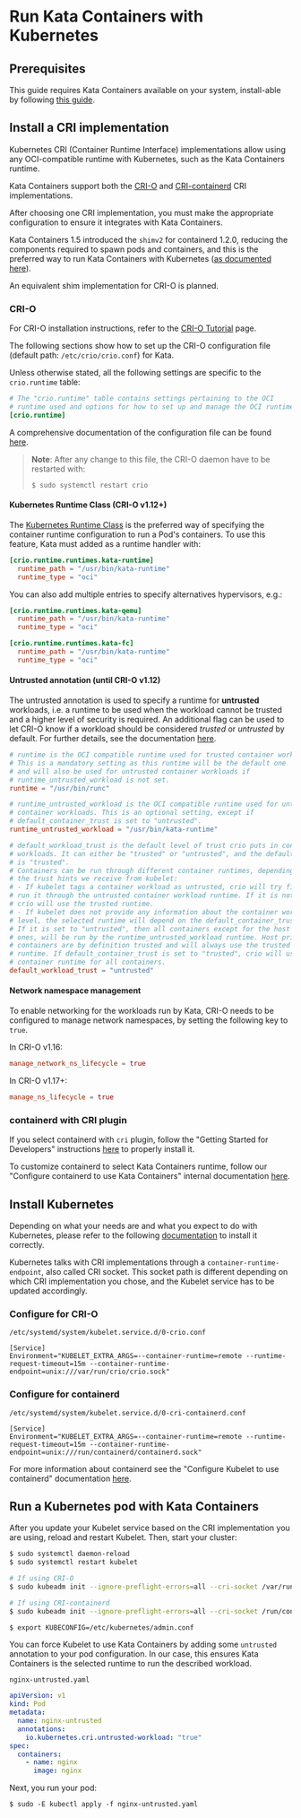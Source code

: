 # Run Kata Containers with Kubernetes

## Prerequisites
This guide requires Kata Containers available on your system, install-able by following [this guide](../install/README.md).

## Install a CRI implementation

Kubernetes CRI (Container Runtime Interface) implementations allow using any
OCI-compatible runtime with Kubernetes, such as the Kata Containers runtime.

Kata Containers support both the [CRI-O](https://github.com/kubernetes-incubator/cri-o) and
[CRI-containerd](https://github.com/containerd/cri) CRI implementations.

After choosing one CRI implementation, you must make the appropriate configuration
to ensure it integrates with Kata Containers.

Kata Containers 1.5 introduced the `shimv2` for containerd 1.2.0, reducing the components
required to spawn pods and containers, and this is the preferred way to run Kata Containers with Kubernetes ([as documented here](../how-to/how-to-use-k8s-with-cri-containerd-and-kata.md#configure-containerd-to-use-kata-containers)).

An equivalent shim implementation for CRI-O is planned.

### CRI-O
For CRI-O installation instructions, refer to the [CRI-O Tutorial](https://github.com/kubernetes-incubator/cri-o/blob/master/tutorial.md) page.

The following sections show how to set up the CRI-O configuration file (default path: `/etc/crio/crio.conf`) for Kata.

Unless otherwise stated, all the following settings are specific to the `crio.runtime` table:
```toml
# The "crio.runtime" table contains settings pertaining to the OCI
# runtime used and options for how to set up and manage the OCI runtime.
[crio.runtime]
```
A comprehensive documentation of the configuration file can be found [here](https://github.com/cri-o/cri-o/blob/master/docs/crio.conf.5.md).

> **Note**: After any change to this file, the CRI-O daemon have to be restarted with:
>````
>$ sudo systemctl restart crio
>````

#### Kubernetes Runtime Class (CRI-O v1.12+)
The [Kubernetes Runtime Class](https://kubernetes.io/docs/concepts/containers/runtime-class/)
is the preferred way of specifying the container runtime configuration to run a Pod's containers.
To use this feature, Kata must added as a runtime handler with:

```toml
[crio.runtime.runtimes.kata-runtime]
  runtime_path = "/usr/bin/kata-runtime"
  runtime_type = "oci"
```

You can also add multiple entries to specify alternatives hypervisors, e.g.:
```toml
[crio.runtime.runtimes.kata-qemu]
  runtime_path = "/usr/bin/kata-runtime"
  runtime_type = "oci"

[crio.runtime.runtimes.kata-fc]
  runtime_path = "/usr/bin/kata-runtime"
  runtime_type = "oci"
```

#### Untrusted annotation (until CRI-O v1.12)
The untrusted annotation is used to specify a runtime for __untrusted__ workloads, i.e.
a runtime to be used when the workload cannot be trusted and a higher level of security
is required. An additional flag can be used to let CRI-O know if a workload
should be considered _trusted_ or _untrusted_ by default.
For further details, see the documentation
[here](../design/architecture.md#mixing-vm-based-and-namespace-based-runtimes).

```toml
# runtime is the OCI compatible runtime used for trusted container workloads.
# This is a mandatory setting as this runtime will be the default one
# and will also be used for untrusted container workloads if
# runtime_untrusted_workload is not set.
runtime = "/usr/bin/runc"

# runtime_untrusted_workload is the OCI compatible runtime used for untrusted
# container workloads. This is an optional setting, except if
# default_container_trust is set to "untrusted".
runtime_untrusted_workload = "/usr/bin/kata-runtime"

# default_workload_trust is the default level of trust crio puts in container
# workloads. It can either be "trusted" or "untrusted", and the default
# is "trusted".
# Containers can be run through different container runtimes, depending on
# the trust hints we receive from kubelet:
# - If kubelet tags a container workload as untrusted, crio will try first to
# run it through the untrusted container workload runtime. If it is not set,
# crio will use the trusted runtime.
# - If kubelet does not provide any information about the container workload trust
# level, the selected runtime will depend on the default_container_trust setting.
# If it is set to "untrusted", then all containers except for the host privileged
# ones, will be run by the runtime_untrusted_workload runtime. Host privileged
# containers are by definition trusted and will always use the trusted container
# runtime. If default_container_trust is set to "trusted", crio will use the trusted
# container runtime for all containers.
default_workload_trust = "untrusted"
```

#### Network namespace management
To enable networking for the workloads run by Kata, CRI-O needs to be configured to
manage network namespaces, by setting the following key to `true`.

In CRI-O v1.16:
```toml
manage_network_ns_lifecycle = true
```
In CRI-O v1.17+:
```toml
manage_ns_lifecycle = true
```


### containerd with CRI plugin

If you select containerd with `cri` plugin, follow the "Getting Started for Developers"
instructions [here](https://github.com/containerd/cri#getting-started-for-developers)
to properly install it.

To customize containerd to select Kata Containers runtime, follow our
"Configure containerd to use Kata Containers" internal documentation
[here](../how-to/how-to-use-k8s-with-cri-containerd-and-kata.md#configure-containerd-to-use-kata-containers).

## Install Kubernetes

Depending on what your needs are and what you expect to do with Kubernetes,
please refer to the following
[documentation](https://kubernetes.io/docs/setup/) to install it correctly.

Kubernetes talks with CRI implementations through a `container-runtime-endpoint`,
also called CRI socket. This socket path is different depending on which CRI
implementation you chose, and the Kubelet service has to be updated accordingly.

### Configure for CRI-O

`/etc/systemd/system/kubelet.service.d/0-crio.conf`
```
[Service]
Environment="KUBELET_EXTRA_ARGS=--container-runtime=remote --runtime-request-timeout=15m --container-runtime-endpoint=unix:///var/run/crio/crio.sock"
```

### Configure for containerd

`/etc/systemd/system/kubelet.service.d/0-cri-containerd.conf`
```
[Service]
Environment="KUBELET_EXTRA_ARGS=--container-runtime=remote --runtime-request-timeout=15m --container-runtime-endpoint=unix:///run/containerd/containerd.sock"
```
For more information about containerd see the "Configure Kubelet to use containerd"
documentation [here](../how-to/how-to-use-k8s-with-cri-containerd-and-kata.md#configure-kubelet-to-use-containerd).

## Run a Kubernetes pod with Kata Containers

After you update your Kubelet service based on the CRI implementation you
are using, reload and restart Kubelet. Then, start your cluster:
```bash
$ sudo systemctl daemon-reload
$ sudo systemctl restart kubelet

# If using CRI-O
$ sudo kubeadm init --ignore-preflight-errors=all --cri-socket /var/run/crio/crio.sock --pod-network-cidr=10.244.0.0/16

# If using CRI-containerd
$ sudo kubeadm init --ignore-preflight-errors=all --cri-socket /run/containerd/containerd.sock --pod-network-cidr=10.244.0.0/16

$ export KUBECONFIG=/etc/kubernetes/admin.conf
```

You can force Kubelet to use Kata Containers by adding some `untrusted`
annotation to your pod configuration. In our case, this ensures Kata
Containers is the selected runtime to run the described workload.

`nginx-untrusted.yaml`
```yaml
apiVersion: v1
kind: Pod
metadata:
  name: nginx-untrusted
  annotations:
    io.kubernetes.cri.untrusted-workload: "true"
spec:
  containers:
    - name: nginx
      image: nginx
```

Next, you run your pod:
```
$ sudo -E kubectl apply -f nginx-untrusted.yaml
```

